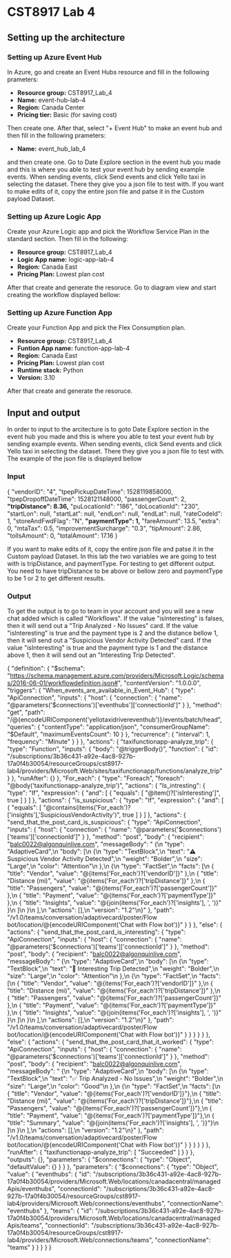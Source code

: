 # CST8917 Lab 4

## Setting up the architecture

### Setting up Azure Event Hub

In Azure, go and create an Event Hubs resource and fill in the following prameters:

- **Resource group:** CST8917_Lab_4
- **Name:** event-hub-lab-4
- **Region:** Canada Center
- **Pricing tier:** Basic (for saving cost)

Then create one. After that, select "+ Event Hub" to make an event hub and then fill in the following prameters:

- **Name:** event_hub_lab_4

and then create one. Go to Date Explore section in the event hub you made and this is where you able to test your event hub by sending example events. When sending events, click Send events and click Yello taxi in selecting the dataset. There they give you a json file to test with. If you want to make edits of it, copy the entire json file and patse it in the Custom payload Dataset.

### Setting up Azure Logic App

Create your Azure Logic app and pick the Workflow Service Plan in the standard section. Then fill in the following:

- **Resource group:** CST8917_Lab_4
- **Logic App name:** logic-app-lab-4
- **Region:** Canada East
- **Pricing Plan:** Lowest plan cost

After that create and generate the resoruce. Go to diagram view and start creating the workflow displayed bellow:

### Setting up Azure Function App

Create your Function App and pick the Flex Consumption plan.

- **Resource group:** CST8917_Lab_4
- **Funtion App name:** function-app-lab-4
- **Region:** Canada East
- **Pricing Plan:** Lowest plan cost
- **Runtime stack:** Python
- **Version:** 3.10

After that create and generate the resoruce. 

## Input and output

In order to input to the arcitecture is to goto Date Explore section in the event hub you made and this is where you able to test your event hub by sending example events. When sending events, click Send events and click Yello taxi in selecting the dataset. There they give you a json file to test with. The example of the json file is displayed bellow

### Input

{
    "vendorID": "4",
    "tpepPickupDateTime": 1528119858000,
    "tpepDropoffDateTime": 1528121148000,
    "passengerCount": 2,
    **"tripDistance": 8.36,**
    "puLocationId": "186",
    "doLocationId": "230",
    "startLon": null,
    "startLat": null,
    "endLon": null,
    "endLat": null,
    "rateCodeId": 1,
    "storeAndFwdFlag": "N",
    **"paymentType": 1,**
    "fareAmount": 13.5,
    "extra": 0,
    "mtaTax": 0.5,
    "improvementSurcharge": "0.3",
    "tipAmount": 2.86,
    "tollsAmount": 0,
    "totalAmount": 17.16
}

If you want to make edits of it, copy the entire json file and patse it in the Custom payload Dataset. In this lab the two variables we are going to test with is tripDistance, and paymentType. For testing to get different output. You need to have tripDistance to be above or bellow zero and paymentType to be 1 or 2 to get different results.

### Output

To get the output is to go to team in your account and you will see a new chat added which is called "Workflows". If the value "isInteresting" is falses, then it will send out a "Trip Analyzed - No Issues" card. If the value "isInteresting" is true and the payment type is 2 and the distance bellow 1, then it will send out a "Suspicious Vendor Activity Detected" card. If the value "isInteresting" is true and the payment type is 1 and the distance above 1, then  it will send out an "Interesting Trip Detected".

{
    "definition": {
        "$schema": "https://schema.management.azure.com/providers/Microsoft.Logic/schemas/2016-06-01/workflowdefinition.json#",
        "contentVersion": "1.0.0.0",
        "triggers": {
            "When_events_are_available_in_Event_Hub": {
                "type": "ApiConnection",
                "inputs": {
                    "host": {
                        "connection": {
                            "name": "@parameters('$connections')['eventhubs']['connectionId']"
                        }
                    },
                    "method": "get",
                    "path": "/@{encodeURIComponent('yellotaxidrivereventhub')}/events/batch/head",
                    "queries": {
                        "contentType": "application/json",
                        "consumerGroupName": "$Default",
                        "maximumEventsCount": 10
                    }
                },
                "recurrence": {
                    "interval": 1,
                    "frequency": "Minute"
                }
            }
        },
        "actions": {
            "taxifunctionapp-analyze_trip": {
                "type": "Function",
                "inputs": {
                    "body": "@triggerBody()",
                    "function": {
                        "id": "/subscriptions/3b36c431-a92e-4ac8-927b-17a0f4b30054/resourceGroups/cst8917-lab4/providers/Microsoft.Web/sites/taxifunctionapp/functions/analyze_trip"
                    }
                },
                "runAfter": {}
            },
            "For_each": {
                "type": "Foreach",
                "foreach": "@body('taxifunctionapp-analyze_trip')",
                "actions": {
                    "Is_intresting": {
                        "type": "If",
                        "expression": {
                            "and": [
                                {
                                    "equals": [
                                        "@item()?['isInteresting']",
                                        true
                                    ]
                                }
                            ]
                        },
                        "actions": {
                            "is_suspicious": {
                                "type": "If",
                                "expression": {
                                    "and": [
                                        {
                                            "equals": [
                                                "@contains(items('For_each')?['insights'],'SuspiciousVendorActivity')",
                                                true
                                            ]
                                        }
                                    ]
                                },
                                "actions": {
                                    "send_that_the_post_card_is_suspicious": {
                                        "type": "ApiConnection",
                                        "inputs": {
                                            "host": {
                                                "connection": {
                                                    "name": "@parameters('$connections')['teams']['connectionId']"
                                                }
                                            },
                                            "method": "post",
                                            "body": {
                                                "recipient": "balc0022@algonquinlive.com",
                                                "messageBody": "  {\n  \"type\": \"AdaptiveCard\",\n  \"body\": [\n    {\n      \"type\": \"TextBlock\",\n      \"text\": \"⚠️ Suspicious Vendor Activity Detected\",\n      \"weight\": \"Bolder\",\n      \"size\": \"Large\",\n      \"color\": \"Attention\"\n    },\n    {\n      \"type\": \"FactSet\",\n      \"facts\": [\n        { \"title\": \"Vendor\", \"value\": \"@{items('For_each')?['vendorID']}\" },\n        { \"title\": \"Distance (mi)\", \"value\": \"@{items('For_each')?['tripDistance']}\" },\n        { \"title\": \"Passengers\", \"value\": \"@{items('For_each')?['passengerCount']}\" },\n        { \"title\": \"Payment\", \"value\": \"@{items('For_each')?['paymentType']}\" },\n        { \"title\": \"Insights\", \"value\": \"@{join(items('For_each')?['insights'], ', ')}\" }\n      ]\n    }\n  ],\n  \"actions\": [],\n  \"version\": \"1.2\"\n}"
                                            },
                                            "path": "/v1.0/teams/conversation/adaptivecard/poster/Flow bot/location/@{encodeURIComponent('Chat with Flow bot')}"
                                        }
                                    }
                                },
                                "else": {
                                    "actions": {
                                        "send_that_the_post_card_is_interesting": {
                                            "type": "ApiConnection",
                                            "inputs": {
                                                "host": {
                                                    "connection": {
                                                        "name": "@parameters('$connections')['teams']['connectionId']"
                                                    }
                                                },
                                                "method": "post",
                                                "body": {
                                                    "recipient": "balc0022@algonquinlive.com",
                                                    "messageBody": "  {\n  \"type\": \"AdaptiveCard\",\n  \"body\": [\n    {\n      \"type\": \"TextBlock\",\n      \"text\": \"🚨 Interesting Trip Detected\",\n      \"weight\": \"Bolder\",\n      \"size\": \"Large\",\n      \"color\": \"Attention\"\n    },\n    {\n      \"type\": \"FactSet\",\n      \"facts\": [\n        { \"title\": \"Vendor\", \"value\": \"@{items('For_each')?['vendorID']}\" },\n        { \"title\": \"Distance (mi)\", \"value\": \"@{items('For_each')?['tripDistance']}\" },\n        { \"title\": \"Passengers\", \"value\": \"@{items('For_each')?['passengerCount']}\" },\n        { \"title\": \"Payment\", \"value\": \"@{items('For_each')?['paymentType']}\" },\n        { \"title\": \"Insights\", \"value\": \"@{join(items('For_each')?['insights'], ', ')}\" }\n      ]\n    }\n  ],\n  \"actions\": [],\n  \"version\": \"1.2\"\n}"
                                                },
                                                "path": "/v1.0/teams/conversation/adaptivecard/poster/Flow bot/location/@{encodeURIComponent('Chat with Flow bot')}"
                                            }
                                        }
                                    }
                                }
                            }
                        },
                        "else": {
                            "actions": {
                                "send_that_the_post_card_that_it_worked": {
                                    "type": "ApiConnection",
                                    "inputs": {
                                        "host": {
                                            "connection": {
                                                "name": "@parameters('$connections')['teams']['connectionId']"
                                            }
                                        },
                                        "method": "post",
                                        "body": {
                                            "recipient": "balc0022@algonquinlive.com",
                                            "messageBody": "  {\n  \"type\": \"AdaptiveCard\",\n  \"body\": [\n    {\n      \"type\": \"TextBlock\",\n      \"text\": \"✅ Trip Analyzed - No Issues\",\n      \"weight\": \"Bolder\",\n      \"size\": \"Large\",\n      \"color\": \"Good\"\n    },\n    {\n      \"type\": \"FactSet\",\n      \"facts\": [\n        { \"title\": \"Vendor\", \"value\": \"@{items('For_each')?['vendorID']}\"},\n        { \"title\": \"Distance (mi)\", \"value\": \"@{items('For_each')?['tripDistance']}\"},\n        { \"title\": \"Passengers\", \"value\": \"@{items('For_each')?['passengerCount']}\"},\n        { \"title\": \"Payment\", \"value\": \"@{items('For_each')?['paymentType']}\"},\n        { \"title\": \"Summary\", \"value\": \"@{join(items('For_each')?['insights'], ', ')}\"}\n      ]\n    }\n  ],\n  \"actions\": [],\n  \"version\": \"1.2\"\n}"
                                        },
                                        "path": "/v1.0/teams/conversation/adaptivecard/poster/Flow bot/location/@{encodeURIComponent('Chat with Flow bot')}"
                                    }
                                }
                            }
                        }
                    }
                },
                "runAfter": {
                    "taxifunctionapp-analyze_trip": [
                        "Succeeded"
                    ]
                }
            }
        },
        "outputs": {},
        "parameters": {
            "$connections": {
                "type": "Object",
                "defaultValue": {}
            }
        }
    },
    "parameters": {
        "$connections": {
            "type": "Object",
            "value": {
                "eventhubs": {
                    "id": "/subscriptions/3b36c431-a92e-4ac8-927b-17a0f4b30054/providers/Microsoft.Web/locations/canadacentral/managedApis/eventhubs",
                    "connectionId": "/subscriptions/3b36c431-a92e-4ac8-927b-17a0f4b30054/resourceGroups/cst8917-lab4/providers/Microsoft.Web/connections/eventhubs",
                    "connectionName": "eventhubs"
                },
                "teams": {
                    "id": "/subscriptions/3b36c431-a92e-4ac8-927b-17a0f4b30054/providers/Microsoft.Web/locations/canadacentral/managedApis/teams",
                    "connectionId": "/subscriptions/3b36c431-a92e-4ac8-927b-17a0f4b30054/resourceGroups/cst8917-lab4/providers/Microsoft.Web/connections/teams",
                    "connectionName": "teams"
                }
            }
        }
    }
}